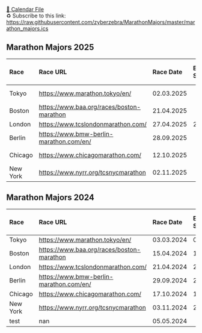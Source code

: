 [📅 Calendar File](marathon_majors.ics)  
♻️ Subscribe to this link: https://raw.githubusercontent.com/zyberzebra/MarathonMajors/master/marathon_majors.ics
## Marathon Majors 2025
| Race     | Race URL                                  | Race Date   | Entry Time Start   | Entry Time End   | Expected Time Frame   |
|:---------|:------------------------------------------|:------------|:-------------------|:-----------------|:----------------------|
| Tokyo    | https://www.marathon.tokyo/en/            | 02.03.2025  |                    |                  | 06.2024-07.2024       |
| Boston   | https://www.baa.org/races/boston-marathon | 21.04.2025  |                    |                  | 09.2024               |
| London   | https://www.tcslondonmarathon.com/        | 27.04.2025  | 20.04.2024         | 26.04.2024       |                       |
| Berlin   | https://www.bmw-berlin-marathon.com/en/   | 28.09.2025  |                    |                  | 09.2024               |
| Chicago  | https://www.chicagomarathon.com/          | 12.10.2025  |                    |                  | 10.2024-11.2024       |
| New York | https://www.nyrr.org/tcsnycmarathon       | 02.11.2025  |                    |                  | 02.2025               |

## Marathon Majors 2024
| Race     | Race URL                                  | Race Date   | Entry Time Start   | Entry Time End   | Expected Time Frame   |
|:---------|:------------------------------------------|:------------|:-------------------|:-----------------|:----------------------|
| Tokyo    | https://www.marathon.tokyo/en/            | 03.03.2024  | 01.08.2023         | 10.08.2023       |                       |
| Boston   | https://www.baa.org/races/boston-marathon | 15.04.2024  | 11.09.2023         | 15.09.2023       |                       |
| London   | https://www.tcslondonmarathon.com/        | 21.04.2024  | 22.04.2023         | 27.04.2023       |                       |
| Berlin   | https://www.bmw-berlin-marathon.com/en/   | 29.09.2024  | 29.09.2023         | 16.11.2023       |                       |
| Chicago  | https://www.chicagomarathon.com/          | 17.10.2024  | 17.10.2023         | 16.11.2023       |                       |
| New York | https://www.nyrr.org/tcsnycmarathon       | 03.11.2024  | 28.02.2024         | 21.03.2024       |                       |
| test     | nan                                       | 05.05.2024  |                    |                  |                       |